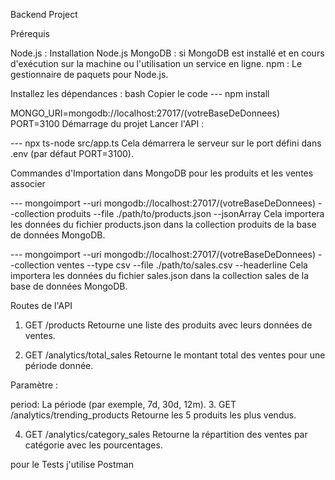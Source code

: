 Backend Project

Prérequis

Node.js : Installation Node.js
MongoDB : si MongoDB est installé et en cours d'exécution sur la machine ou l'utilisation un service en ligne.
npm : Le gestionnaire de paquets pour Node.js.

Installez les dépendances :
bash
Copier le code
---  npm install

MONGO_URI=mongodb://localhost:27017/(votreBaseDeDonnees)
PORT=3100
Démarrage du projet
Lancer l'API :

---  npx ts-node src/app.ts
Cela démarrera le serveur sur le port défini dans  .env (par défaut PORT=3100).

Commandes d'Importation dans MongoDB pour les produits et les ventes associer 

---  mongoimport --uri mongodb://localhost:27017/(votreBaseDeDonnees) --collection produits --file ./path/to/products.json --jsonArray
Cela importera les données du fichier products.json dans la collection produits de la base de données MongoDB.

---  mongoimport --uri mongodb://localhost:27017/(votreBaseDeDonnees) --collection ventes --type csv --file ./path/to/sales.csv --headerline
Cela importera les données du fichier sales.json dans la collection sales de la base de données MongoDB.

Routes de l'API
1. GET /products
Retourne une liste des produits avec leurs données de ventes.

2. GET /analytics/total_sales
Retourne le montant total des ventes pour une période donnée.

Paramètre :

period: La période (par exemple, 7d, 30d, 12m).
3. GET /analytics/trending_products
Retourne les 5 produits les plus vendus.

4. GET /analytics/category_sales
Retourne la répartition des ventes par catégorie avec les pourcentages.

pour le Tests j'utilise
Postman 

